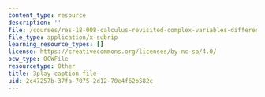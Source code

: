 ```yaml
---
content_type: resource
description: ''
file: /courses/res-18-008-calculus-revisited-complex-variables-differential-equations-and-linear-algebra-fall-2011/2c47257b37fa70752d1270e4f62b582c_IkpQJSDK940.srt
file_type: application/x-subrip
learning_resource_types: []
license: https://creativecommons.org/licenses/by-nc-sa/4.0/
ocw_type: OCWFile
resourcetype: Other
title: 3play caption file
uid: 2c47257b-37fa-7075-2d12-70e4f62b582c
---
```

